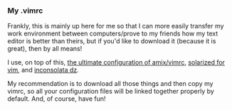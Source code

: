 ### My .vimrc
Frankly, this is mainly up here for me so that I can more easily transfer my work environment between 
computers/prove to my friends how my text editor is better than theirs, but if you'd like to download it
(because it is great), then by all means!

I use, on top of this, [the ultimate configuration of amix/vimrc](https://github.com/amix/vimrc), 
[solarized for vim](https://github.com/vim-scripts/Solarized), and [inconsolata dz](http://nodnod.net/2009/feb/12/adding-straight-single-and-double-quotes-inconsola/).

My recommendation is to download all those things and then copy my vimrc, so all your configuration files will be linked together
properly by default. And, of course, have fun!
